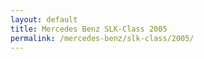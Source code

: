 ```yaml
---
layout: default
title: Mercedes Benz SLK-Class 2005
permalink: /mercedes-benz/slk-class/2005/
---
```

